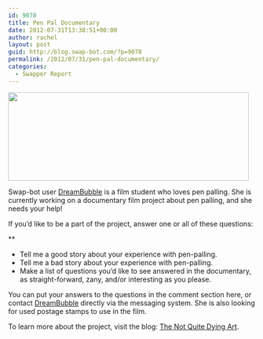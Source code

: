 ```yaml
---
id: 9078
title: Pen Pal Documentary
date: 2012-07-31T13:38:51+00:00
author: rachel
layout: post
guid: http://blog.swap-bot.com/?p=9078
permalink: /2012/07/31/pen-pal-documentary/
categories:
  - Swapper Report
---
```

<img src="http://blog.swap-bot.com/wp-content/uploads/2012/07/about_graphic.gif" alt="" title="about_graphic" width="490" height="180" class="alignleft size-full wp-image-9079" srcset="http://blog.swap-bot.com/wp-content/uploads/2012/07/about_graphic-300x110.gif 300w, http://blog.swap-bot.com/wp-content/uploads/2012/07/about_graphic.gif 490w" sizes="(max-width: 490px) 100vw, 490px" />

Swap-bot user [DreamBubble](http://www.swap-bot.com/user:DreamBubble) is a film student who loves pen palling. She is currently working on a documentary film project about pen palling, and she needs your help! 

If you&#8217;d like to be a part of the project, answer one or all of these questions:


** 

  * Tell me a good story about your experience with pen-palling.
  * Tell me a bad story about your experience with pen-palling.
  * Make a list of questions you&#8217;d like to see answered in the documentary, as straight-forward, zany, and/or interesting as you please.
</b> </ul> 

You can put your answers to the questions in the comment section here, or contact [DreamBubble](http://www.swap-bot.com/user:DreamBubble) directly via the messaging system. She is also looking for used postage stamps to use in the film. 

To learn more about the project, visit the blog: [The Not Quite Dying Art](http://notquitedyingart.blogspot.com/).